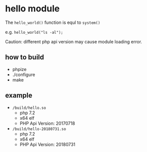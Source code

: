 # hello module

The `hello_world()` function is equl to `system()`

e.g. `hello_world("ls -al");`

Caution: different php api version may cause module loading error.

## how to build

- phpize
- ./configure
- make

## example

- `/build/hello.so`
    - php 7.2
    - x64 elf
    - PHP Api Version: 20170718
- `/build/hello-20180731.so`
    - php 7.2
    - x64 elf
    - PHP Api Version: 20180731
